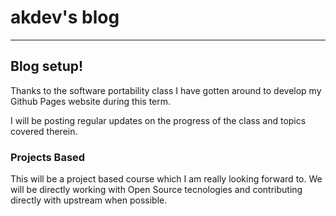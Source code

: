 # akdev's blog
---

## Blog setup!

Thanks to the software portability class I have gotten
around to develop my Github Pages website during this term.

I will be posting regular updates on the progress of the class and
topics covered therein.

### Projects Based

This will be a project based course which I am really looking forward to.
We will be directly working with Open Source tecnologies and contributing
directly with upstream when possible.  


